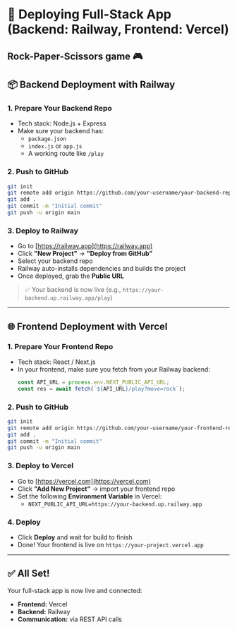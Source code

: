 

# 🚀 Deploying Full-Stack App (Backend: Railway, Frontend: Vercel)
## Rock-Paper-Scissors game 🎮 

## 📦 Backend Deployment with Railway

### 1. **Prepare Your Backend Repo**
- Tech stack: Node.js + Express  
- Make sure your backend has:
  - `package.json`
  - `index.js` or `app.js`
  - A working route like `/play`

### 2. **Push to GitHub**
```bash
git init
git remote add origin https://github.com/your-username/your-backend-repo.git
git add .
git commit -m "Initial commit"
git push -u origin main
```

### 3. **Deploy to Railway**
- Go to [https://railway.app](https://railway.app)
- Click **"New Project"** → **"Deploy from GitHub"**
- Select your backend repo
- Railway auto-installs dependencies and builds the project
- Once deployed, grab the **Public URL**

> ✅ Your backend is now live (e.g., `https://your-backend.up.railway.app/play`)

---

## 🌐 Frontend Deployment with Vercel

### 1. **Prepare Your Frontend Repo**
- Tech stack: React / Next.js  
- In your frontend, make sure you fetch from your Railway backend:
  ```ts
  const API_URL = process.env.NEXT_PUBLIC_API_URL;
  const res = await fetch(`${API_URL}/play?move=rock`);
  ```

### 2. **Push to GitHub**
```bash
git init
git remote add origin https://github.com/your-username/your-frontend-repo.git
git add .
git commit -m "Initial commit"
git push -u origin main
```

### 3. **Deploy to Vercel**
- Go to [https://vercel.com](https://vercel.com)
- Click **"Add New Project"** → import your frontend repo
- Set the following **Environment Variable** in Vercel:
  - `NEXT_PUBLIC_API_URL=https://your-backend.up.railway.app`

### 4. **Deploy**
- Click **Deploy** and wait for build to finish
- Done! Your frontend is live on `https://your-project.vercel.app`

---

## ✅ All Set!
Your full-stack app is now live and connected:
- **Frontend:** Vercel  
- **Backend:** Railway  
- **Communication:** via REST API calls
